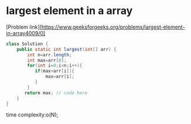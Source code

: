 # largest element in a array
[Problem link][https://www.geeksforgeeks.org/problems/largest-element-in-array4009/0]
```Java
class Solution {
    public static int largest(int[] arr) {
        int n=arr.length;
        int max=arr[0];
        for(int i=0;i<n;i++){
           if(max<arr[i]){
               max=arr[i];
           }
        }
       return max; // code here
    }
}
```
time complexity:o(N);
